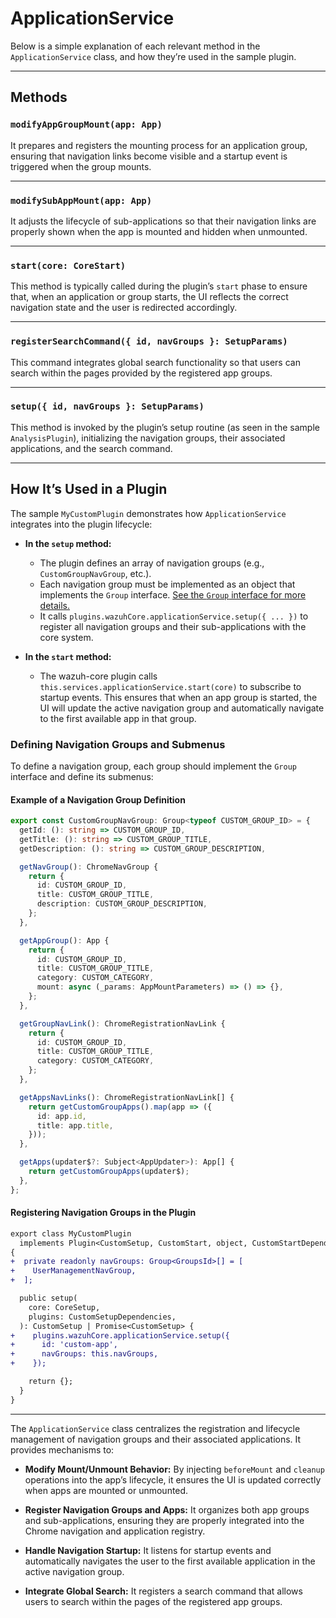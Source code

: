 # ApplicationService

Below is a simple explanation of each relevant method in the `ApplicationService` class, and how they’re used in the sample plugin.

---

## Methods

### `modifyAppGroupMount(app: App)`

It prepares and registers the mounting process for an application group, ensuring that navigation links become visible and a startup event is triggered when the group mounts.

---

### `modifySubAppMount(app: App)`

It adjusts the lifecycle of sub-applications so that their navigation links are properly shown when the app is mounted and hidden when unmounted.

---

### `start(core: CoreStart)`

This method is typically called during the plugin’s `start` phase to ensure that, when an application or group starts, the UI reflects the correct navigation state and the user is redirected accordingly.

---

### `registerSearchCommand({ id, navGroups }: SetupParams)`

This command integrates global search functionality so that users can search within the pages provided by the registered app groups.

---

### `setup({ id, navGroups }: SetupParams)`

This method is invoked by the plugin’s setup routine (as seen in the sample `AnalysisPlugin`), initializing the navigation groups, their associated applications, and the search command.

---

## How It’s Used in a Plugin

The sample `MyCustomPlugin` demonstrates how `ApplicationService` integrates into the plugin lifecycle:

- **In the `setup` method:**

  - The plugin defines an array of navigation groups (e.g., `CustomGroupNavGroup`, etc.).
  - Each navigation group must be implemented as an object that implements the `Group` interface. [See the `Group` interface for more details.](types.ts)
  - It calls `plugins.wazuhCore.applicationService.setup({ ... })` to register all navigation groups and their sub-applications with the core system.

- **In the `start` method:**
  - The wazuh-core plugin calls `this.services.applicationService.start(core)` to subscribe to startup events. This ensures that when an app group is started, the UI will update the active navigation group and automatically navigate to the first available app in that group.

### Defining Navigation Groups and Submenus

To define a navigation group, each group should implement the `Group` interface and define its submenus:

#### Example of a Navigation Group Definition

```ts
export const CustomGroupNavGroup: Group<typeof CUSTOM_GROUP_ID> = {
  getId: (): string => CUSTOM_GROUP_ID,
  getTitle: (): string => CUSTOM_GROUP_TITLE,
  getDescription: (): string => CUSTOM_GROUP_DESCRIPTION,

  getNavGroup(): ChromeNavGroup {
    return {
      id: CUSTOM_GROUP_ID,
      title: CUSTOM_GROUP_TITLE,
      description: CUSTOM_GROUP_DESCRIPTION,
    };
  },

  getAppGroup(): App {
    return {
      id: CUSTOM_GROUP_ID,
      title: CUSTOM_GROUP_TITLE,
      category: CUSTOM_CATEGORY,
      mount: async (_params: AppMountParameters) => () => {},
    };
  },

  getGroupNavLink(): ChromeRegistrationNavLink {
    return {
      id: CUSTOM_GROUP_ID,
      title: CUSTOM_GROUP_TITLE,
      category: CUSTOM_CATEGORY,
    };
  },

  getAppsNavLinks(): ChromeRegistrationNavLink[] {
    return getCustomGroupApps().map(app => ({
      id: app.id,
      title: app.title,
    }));
  },

  getApps(updater$?: Subject<AppUpdater>): App[] {
    return getCustomGroupApps(updater$);
  },
};
```

#### Registering Navigation Groups in the Plugin

```diff
export class MyCustomPlugin
  implements Plugin<CustomSetup, CustomStart, object, CustomStartDependencies>
{
+  private readonly navGroups: Group<GroupsId>[] = [
+    UserManagementNavGroup,
+  ];

  public setup(
    core: CoreSetup,
    plugins: CustomSetupDependencies,
  ): CustomSetup | Promise<CustomSetup> {
+    plugins.wazuhCore.applicationService.setup({
+      id: 'custom-app',
+      navGroups: this.navGroups,
+    });

    return {};
  }
}
```

---

The `ApplicationService` class centralizes the registration and lifecycle management of navigation groups and their associated applications. It provides mechanisms to:

- **Modify Mount/Unmount Behavior:**
  By injecting `beforeMount` and `cleanup` operations into the app’s lifecycle, it ensures the UI is updated correctly when apps are mounted or unmounted.

- **Register Navigation Groups and Apps:**
  It organizes both app groups and sub-applications, ensuring they are properly integrated into the Chrome navigation and application registry.

- **Handle Navigation Startup:**
  It listens for startup events and automatically navigates the user to the first available application in the active navigation group.

- **Integrate Global Search:**
  It registers a search command that allows users to search within the pages of the registered app groups.
